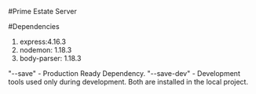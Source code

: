 #Prime Estate Server


#Dependencies

1. express:4.16.3
2. nodemon: 1.18.3
3. body-parser: 1.18.3

"--save" - Production Ready Dependency.
"--save-dev" - Development tools used only during development.
Both are installed in the local project.

